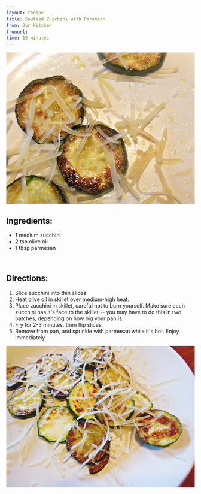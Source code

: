 ```yaml
---
layout: recipe
title: Sautéed Zucchini with Paremsan
from: Our Kitchen
fromurl:
time: 15 minutes
---
```


![Zucchini with Parmesan](/assets/img/fried-zucchini1.jpg)

Ingredients:
------------

* 1 medium zucchini
* 2 tsp olive oil
* 1 tbsp parmesan

<br>

Directions:
-----------

1. Slice zucchini into thin slices
2. Heat olive oil in skillet over medium-high heat. 
3. Place zucchini in skillet, careful not to burn yourself.  Make sure each zucchini has it's face to the skillet -- you may have to do this in two batches, depending on how big your pan is.
4. Fry for 2-3 minutes, then flip slices.
5. Remove from pan, and sprinkle with parmesan while it's hot.  Enjoy immediately


![Zucchini with Parmesan](/assets/img/fried-zucchini2.jpg)

